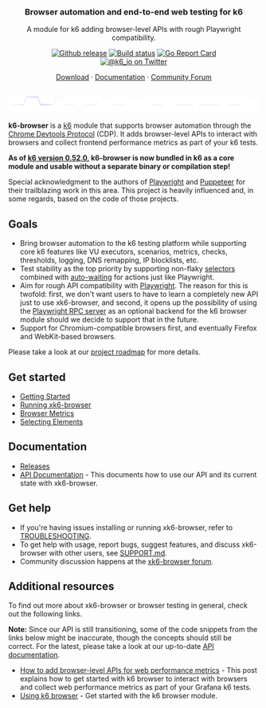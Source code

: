 <h3 align="center">Browser automation and end-to-end web testing for k6</h3>
<p align="center">A module for k6 adding browser-level APIs with rough Playwright compatibility.</p>

<p align="center">
  <a href="https://github.com/grafana/xk6-browser/releases"><img src="https://img.shields.io/github/release/grafana/xk6-browser.svg" alt="Github release"></a>
  <a href="https://github.com/grafana/xk6-browser/actions/workflows/test.yml"><img src="https://github.com/grafana/xk6-browser/actions/workflows/test.yml/badge.svg" alt="Build status"></a>
  <a href="https://goreportcard.com/report/github.com/grafana/xk6-browser"><img src="https://goreportcard.com/badge/github.com/grafana/xk6-browser" alt="Go Report Card"></a>
  <br>
  <a href="https://twitter.com/k6_io"><img src="https://img.shields.io/badge/twitter-@k6_io-55acee.svg" alt="@k6_io on Twitter"></a>
</p>
<p align="center">
    <a href="https://github.com/grafana/k6/releases/latest">Download</a> ·
    <a href="https://grafana.com/docs/k6/latest/javascript-api/k6-browser">Documentation</a> ·
    <a href="https://community.grafana.com/c/grafana-k6/k6-browser/79">Community Forum</a>
</p>

<br/>
<img src="assets/github-hr.svg" height="32" alt="---" />
<br/>

**k6-browser** is a [k6](https://grafana.com/docs/k6/latest/) module that supports browser automation through the [Chrome Devtools Protocol](https://chromedevtools.github.io/devtools-protocol/) (CDP). It adds browser-level APIs to interact with browsers and collect frontend performance metrics as part of your k6 tests.

**As of [k6 version 0.52.0](https://github.com/grafana/k6/releases/tag/v0.52.0), k6-browser is now bundled in k6 as a core module and usable without a separate binary or compilation step!**

Special acknowledgment to the authors of [Playwright](https://playwright.dev/) and [Puppeteer](https://github.com/puppeteer/puppeteer) for their trailblazing work in this area. This project is heavily influenced and, in some regards, based on the code of those projects.

## Goals

- Bring browser automation to the k6 testing platform while supporting core k6 features like VU executors, scenarios, metrics, checks, thresholds, logging, DNS remapping, IP blocklists, etc.
- Test stability as the top priority by supporting non-flaky [selectors](https://playwright.dev/docs/api/class-selectors) combined with [auto-waiting](https://playwright.dev/docs/actionability/) for actions just like Playwright.
- Aim for rough API compatibility with [Playwright](https://github.com/microsoft/playwright). The reason for this is twofold: first, we don't want users to have to learn a completely new API just to use xk6-browser, and second, it opens up the possibility of using the [Playwright RPC server](https://github.com/mxschmitt/playwright-go) as an optional backend for the k6 browser module should we decide to support that in the future.
- Support for Chromium-compatible browsers first, and eventually Firefox and WebKit-based browsers.

Please take a look at our [project roadmap](ROADMAP.md) for more details.

## Get started

- [Getting Started](https://grafana.com/docs/k6/latest/using-k6-browser/)
- [Running xk6-browser](https://grafana.com/docs/k6/latest/using-k6-browser/running-browser-tests/)
- [Browser Metrics](https://grafana.com/docs/k6/latest/using-k6-browser/metrics/)
- [Selecting Elements](https://grafana.com/docs/k6/latest/using-k6-browser/recommended-practices/selecting-elements/)

## Documentation

- [Releases](https://github.com/grafana/xk6-browser/releases)
- [API Documentation](https://grafana.com/docs/k6/latest/javascript-api/k6-browser) - This documents how to use our API and its current state with xk6-browser.

## Get help

- If you're having issues installing or running xk6-browser, refer to [TROUBLESHOOTING](/TROUBLESHOOTING.md).
- To get help with usage, report bugs, suggest features, and discuss xk6-browser with other users, see [SUPPORT.md](SUPPORT.md).
- Community discussion happens at the [xk6-browser forum](https://community.grafana.com/c/grafana-k6/k6-browser/79).

## Additional resources

To find out more about xk6-browser or browser testing in general, check out the following links.

**Note:** Since our API is still transitioning, some of the code snippets from the links below might be inaccurate, though the concepts should still be correct. For the latest, please take a look at our up-to-date [API documentation](https://grafana.com/docs/k6/latest/javascript-api/k6-browser).

- [How to add browser-level APIs for web performance metrics](https://grafana.com/blog/2023/01/08/how-to-add-browser-level-apis-for-web-performance-metrics/) - This post explains how to get started with k6 browser to interact with browsers and collect web performance metrics as part of your Grafana k6 tests.
- [Using k6 browser](https://grafana.com/docs/k6/latest/using-k6-browser/) - Get started with the k6 browser module.
